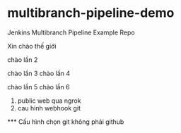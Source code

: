 # multibranch-pipeline-demo
Jenkins Multibranch Pipeline Example Repo
 
Xin chào thế giới

chào lần 2

chào lần 3
chào lần 4

chào lần 5
chào lần 6
1. public web qua ngrok
2. cau hinh webhook git


*** Cấu hình chọn git không phải github